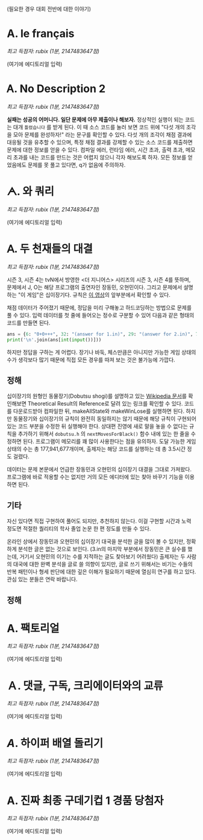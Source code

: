 (필요한 경우 대회 전반에 대한 이야기)

# А. le français

*최고 득점자: rubix (1분, 2147483647점)*

(여기에 에디토리얼 입력)

# Ꭺ. No Description 2

*최고 득점자: rubix (1분, 2147483647점)*

**실패는 성공의 어머니다. 일단 문제에 아무 제출이나 해보자.** 정상적인 실행이 되는 코드는 대개 `틀렸습니다` 를 받게 된다. 이 때 소스 코드를 눌러 보면 코드 위에 "다섯 개의 조각을 모아 문제를 완성하자!" 라는 문구를 확인할 수 있다. 다섯 개의 조각이 채점 결과에 대응될 것을 유추할 수 있으며, 특정 채점 결과를 강제할 수 있는 소스 코드를 제출하면 문제에 대한 정보를 얻을 수 있다. 컴파일 에러, 런타임 에러, 시간 초과, 출력 초과, 메모리 초과를 내는 코드를 만드는 것은 어렵지 않으니 각자 해보도록 하자. 모든 정보를 얻었음에도 문제를 못 풀고 있다면, q가 없음에 주의하자.

# ᗅ. 와 쿼리

*최고 득점자: rubix (1분, 2147483647점)*

(여기에 에디토리얼 입력)

# ꓮ. 두 천재들의 대결

*최고 득점자: rubix (1분, 2147483647점)*

시즌 3, 시즌 4는 tvN에서 방영한 <더 지니어스> 시리즈의 시즌 3, 시즌 4를 뜻하며, 문제에서 J, O는 해당 프로그램의 출연자인 장동민, 오현민이다. 그리고 문제에서 설명하는 "이 게임"은 십이장기다. 규칙은 [이 영상](https://youtu.be/AvczH_VEo5I)의 앞부분에서 확인할 수 있다. 

채점 데이터가 주어졌기 때문에, 정답을 미리 구해놓고 하드코딩하는 방법으로 문제를 풀 수 있다. 입력 데이터를 첫 줄에 들어오는 정수로 구분할 수 있어 다음과 같은 형태의 코드를 만들면 된다. 

```python
ans = {6: "0+0+++", 32: "(answer for 1.in)", 29: "(answer for 2.in)", 73: "(answer for 3.in)"}
print('\n'.join(ans[int(input())]))
```

하지만 정답을 구하는 게 어렵다. 장기나 바둑, 체스만큼은 아니지만 가능한 게임 상태의 수가 생각보다 많기 때문에 직접 모든 경우를 따져 보는 것은 불가능에 가깝다.

## 정해

십이장기의 원형인 동물장기(Dobutsu shogi)를 설명하고 있는 [Wikipedia 문서](https://en.wikipedia.org/wiki/D%C5%8Dbutsu_sh%C5%8Dgi)를 확인해보면 Theoretical Result의 Reference로 달려 있는 링크를 확인할 수 있다. 코드를 다운로드받아 컴파일한 뒤, makeAllState와 makeWinLose를 실행하면 된다. 하지만 동물장기와 십이장기의 규칙이 완전히 동일하지는 않기 때문에 해당 규칙이 구현되어 있는 코드 부분을 수정한 뒤 실행해야 한다. 상대편 진영에 새로 말을 놓을 수 없다는 규칙을 추가하기 위해서 `dobutsu.h` 의 `nextMovesForBlack()` 함수 내에 있는 한 줄을 수정하면 된다. 프로그램이 메모리를 꽤 많이 사용한다는 점을 유의하자. 도달 가능한 게임 상태의 수는 총 177,941,677개이며, 출제자는 해당 코드를 실행하는 데 총 3.5시간 정도 걸렸다. 

데이터는 문제 본문에서 언급한 장동민과 오현민의 십이장기 대결을 그대로 가져왔다. 프로그램에 바로 적용할 수는 없지만 거의 모든 에디터에 있는 찾아 바꾸기 기능을 이용하면 된다.

## 기타

자신 있다면 직접 구현하여 풀어도 되지만, 추천하지 않는다. 이걸 구현할 시간과 노력 정도면 적절한 퀄리티의 학사 졸업 논문 한 편 정도를 만들 수 있다. 

온라인 상에서 장동민과 오현민의 십이장기 대국을 분석한 글을 많이 볼 수 있지만, 정확하게 분석한 글은 없는 것으로 보인다. (3.in의 마지막 부분에서 장동민은 큰 실수를 했는데, 거기서 오현민의 이기는 수를 지적하는 글도 찾아보기 어려웠다) 출제자는 두 사람의 대국에 대한 완벽 분석을 글로 쓸 의향이 있지만, 글로 쓰기 위해서는 비기는 수들의 반복 패턴이나 형세 판단에 대한 깊은 이해가 필요하기 때문에 열심히 연구를 하고 있다. 관심 있는 분들은 연락 바랍니다.

## 정해

# Α. 팩토리얼

*최고 득점자: rubix (1분, 2147483647점)*

(여기에 에디토리얼 입력)

# Ａ. 댓글, 구독, 크리에이터와의 교류

*최고 득점자: rubix (1분, 2147483647점)*

(여기에 에디토리얼 입력)

# $A$. 하이퍼 배열 돌리기

*최고 득점자: rubix (1분, 2147483647점)*

(여기에 에디토리얼 입력)

# A. 진짜 최종 구데기컵 1 경품 당첨자

*최고 득점자: rubix (1분, 2147483647점)*

(여기에 에디토리얼 입력)

